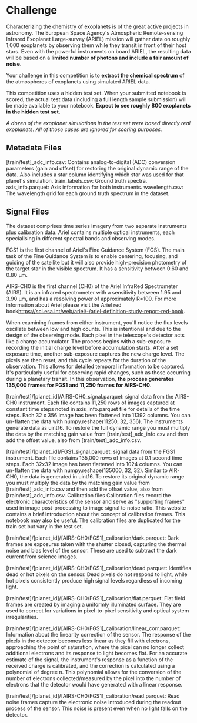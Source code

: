 # Challenge

Characterizing the chemistry of exoplanets is of the great active projects in astronomy. The European Space Agency's Atmospheric Remote-sensing Infrared Exoplanet Large-survey (ARIEL) mission will gather data on roughly 1,000 exoplanets by observing them while they transit in front of their host stars. Even with the powerful instruments on board ARIEL, the resulting data will be based on a **limited number of photons and include a fair amount of noise**.

Your challenge in this competition is to **extract the chemical spectrum** of the atmospheres of exoplanets using simulated ARIEL data.

This competition uses a hidden test set. When your submitted notebook is scored, the actual test data (including a full length sample submission) will be made available to your notebook. **Expect to see roughly 800 exoplanets in the hidden test set.**

*A dozen of the exoplanet simulations in the test set were based directly real exoplanets. All of those cases are ignored for scoring purposes.*

## Metadata Files

[train/test]_adc_info.csv: Contains analog-to-digital (ADC) conversion parameters (gain and offset) for restoring the original dynamic range of the data. Also includes a star column identifying which star was used for that planet's simulation.
train_labels.csv: Ground truth spectra.
axis_info.parquet: Axis information for both instruments.
wavelength.csv: The wavelength grid for each ground truth spectrum in the dataset.

## Signal Files

The dataset comprises time series imagery from two separate instruments plus calibration data. Ariel contains multiple optical instruments, each specialising in different spectral bands and observing modes. 

FGS1 is the first channel of Ariel's Fine Guidance System (FGS). The main task of the Fine Guidance System is to enable centering, focusing, and guiding of the satellite but it will also provide high-precision photometry of the target star in the visible spectrum. It has a sensitivity between 0.60 and 0.80 µm.

AIRS-CH0 is the first channel (CH0) of the Ariel InfraRed Spectrometer (AIRS). It is an infrared spectrometer with a sensitivity between 1.95 and 3.90 µm, and has a resolving power of approximately R=100. For more information about Ariel please visit the Ariel red book<https://sci.esa.int/web/ariel/-/ariel-definition-study-report-red-book>.

When examining frames from either instrument, you'll notice the flux levels oscillate between low and high counts. This is intentional and due to the design of the observing mode. Each pixel in the telescope's detector acts like a charge accumulator. The process begins with a sub-exposure recording the initial charge level before accumulation starts. After a set exposure time, another sub-exposure captures the new charge level. The pixels are then reset, and this cycle repeats for the duration of the observation. This allows for detailed temporal information to be captured. It's particularly useful for observing rapid changes, such as those occurring during a planetary transit. In this observation, **the process generates 135,000 frames for FGS1 and 11,250 frames for AIRS-CH0**.

[train/test]/[planet_id]/AIRS-CH0_signal.parquet: signal data from the AIRS-CH0 instrument. Each file contains 11,250 rows of images captured at constant time steps noted in axis_info.parquet file for details of the time steps. Each 32 x 356 image has been flattened into 11392 columns. You can un-flatten the data with numpy.reshape(11250, 32, 356). The instruments generate data as uint16. To restore the full dynamic range you must multiply the data by the matching gain value from [train/test]_adc_info.csv and then add the offset value, also from 
[train/test]_adc_info.csv.

[train/test]/[planet_id]/FGS1_signal.parquet: signal data from the FGS1 instrument. Each file contains 135,000 rows of images at 0.1 second time steps. Each 32x32 image has been flattened into 1024 columns. You can un-flatten the data with numpy.reshape(135000, 32, 32). Similar to AIR-CH0, the data is generated in uint16. To restore its original dynamic range you must multiply the data by the matching gain value from [train/test]_adc_info.csv and then add the offset value, also from [train/test]_adc_info.csv.
Calibration files
Calibration files record the electronic characteristics of the sensor and serve as "supporting frames" used in image post-processing to image signal to noise ratio. This website contains a brief introduction about the concept of calibration frames. This notebook may also be useful. The calibration files are duplicated for the train set but vary in the test set.

[train/test]/[planet_id]/[AIRS-CH0/FGS1]_calibration/dark.parquet: Dark frames are exposures taken with the shutter closed, capturing the thermal noise and bias level of the sensor. These are used to subtract the dark current from science images.

[train/test]/[planet_id]/[AIRS-CH0/FGS1]_calibration/dead.parquet: Identifies dead or hot pixels on the sensor. Dead pixels do not respond to light, while hot pixels consistently produce high signal levels regardless of incoming light.

[train/test]/[planet_id]/[AIRS-CH0/FGS1]_calibration/flat.parquet: Flat field frames are created by imaging a uniformly illuminated surface. They are used to correct for variations in pixel-to-pixel sensitivity and optical system irregularities.

[train/test]/[planet_id]/[AIRS-CH0/FGS1]_calibration/linear_corr.parquet: Information about the linearity correction of the sensor. The response of the pixels in the detector becomes less linear as they fill with electrons, approaching the point of saturation, where the pixel can no longer collect additional electrons and its response to light becomes flat. For an accurate estimate of the signal, the instrument's response as a function of the received charge is calibrated, and the correction is calculated using a polynomial of degree n. This polynomial allows for the conversion of the number of electrons collected/measured by the pixel into the number of electrons that the detector would have generated with a linear response.

[train/test]/[planet_id]/[AIRS-CH0/FGS1]_calibration/read.parquet: Read noise frames capture the electronic noise introduced during the readout process of the sensor. This noise is present even when no light falls on the detector.